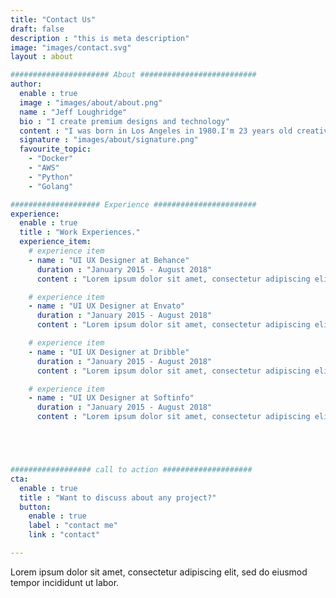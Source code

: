 ```yaml
---
title: "Contact Us"
draft: false
description : "this is meta description"
image: "images/contact.svg"
layout : about 

###################### About ##########################
author:
  enable : true
  image : "images/about/about.png"
  name : "Jeff Loughridge"
  bio : "I create premium designs and technology"
  content : "I was born in Los Angeles in 1980.I'm 23 years old creative web designer, specializing in User Interface Design and Development.Veritatis culpa sunt alias esse fuga accusamus nostrum, iusto neque."
  signature : "images/about/signature.png"
  favourite_topic:
    - "Docker"
    - "AWS"
    - "Python"
    - "Golang"

#################### Experience #######################
experience:
  enable : true
  title : "Work Experiences."
  experience_item:
    # experience item
    - name : "UI UX Designer at Behance"
      duration : "January 2015 - August 2018"
      content : "Lorem ipsum dolor sit amet, consectetur adipiscing elit. Etiam nec bibendum mauris. Curabitur quis vehicula leo. Vivamus leo ipsum"

    # experience item
    - name : "UI UX Designer at Envato"
      duration : "January 2015 - August 2018"
      content : "Lorem ipsum dolor sit amet, consectetur adipiscing elit. Etiam nec bibendum mauris. Curabitur quis vehicula leo. Vivamus leo ipsum"

    # experience item
    - name : "UI UX Designer at Dribble"
      duration : "January 2015 - August 2018"
      content : "Lorem ipsum dolor sit amet, consectetur adipiscing elit. Etiam nec bibendum mauris. Curabitur quis vehicula leo. Vivamus leo ipsum"

    # experience item
    - name : "UI UX Designer at Softinfo"
      duration : "January 2015 - August 2018"
      content : "Lorem ipsum dolor sit amet, consectetur adipiscing elit. Etiam nec bibendum mauris. Curabitur quis vehicula leo. Vivamus leo ipsum"





################## call to action ####################
cta:
  enable : true
  title : "Want to discuss about any project?"
  button:
    enable : true
    label : "contact me"
    link : "contact"

---
```


Lorem ipsum dolor sit amet, consectetur adipiscing elit, sed do eiusmod tempor incididunt ut labor.